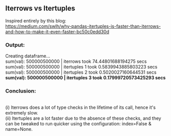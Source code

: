 ## Iterrows vs Itertuples
Inspired entirely by this blog:<br>
https://medium.com/swlh/why-pandas-itertuples-is-faster-than-iterrows-and-how-to-make-it-even-faster-bc50c0edd30d


### Output:
Creating dataframe...<br>
sum(val): 500000500000 | iterrows took 74.44801688194275 secs<br>
sum(val): 500000500000 | itertuples 1 took 0.5839943885803223 secs<br>
sum(val): 500000500000 | itertuples 2 took 0.5020027160644531 secs<br>
**sum(val): 500000500000 | itertuples 3 took 0.17999720573425293 secs**


### Conclusion:

<br>(i) Iterrows does a lot of type checks in the lifetime of its call, hence it's extremely slow.
<br>(ii) Itertuples are a lot faster due to the absence of these checks, and they can be tweaked to run quicker 
using the configuration: index=False & name=None.
